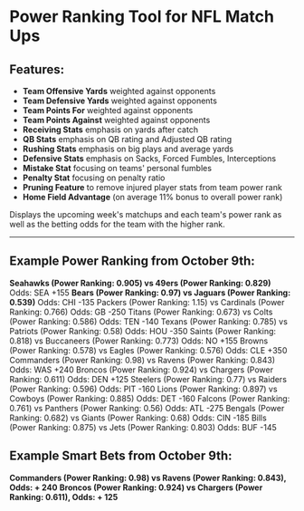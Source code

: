 # Power Ranking Tool for NFL Match Ups

## Features:
- **Team Offensive Yards** weighted against opponents
- **Team Defensive Yards** weighted against opponents
- **Team Points For** weighted against opponents
- **Team Points Against** weighted against opponents
- **Receiving Stats** emphasis on yards after catch
- **QB Stats** emphasis on QB rating and Adjusted QB rating
- **Rushing Stats** emphasis on big plays and average yards
- **Defensive Stats** emphasis on Sacks, Forced Fumbles, Interceptions
- **Mistake Stat** focusing on teams' personal fumbles
- **Penalty Stat** focusing on penalty ratio
- **Pruning Feature** to remove injured player stats from team power rank
- **Home Field Advantage** (on average 11% bonus to overall power rank)

Displays the upcoming week's matchups and each team's power rank as well as the betting odds for the team with the higher rank.

---

## Example Power Ranking from October 9th:

**Seahawks (Power Ranking: 0.905) vs 49ers (Power Ranking: 0.829)**
	Odds: SEA +155
**Bears (Power Ranking: 0.97) vs Jaguars (Power Ranking: 0.539)**
	Odds: CHI -135
Packers (Power Ranking: 1.15) vs Cardinals (Power Ranking: 0.766)
	Odds: GB -250
Titans (Power Ranking: 0.673) vs Colts (Power Ranking: 0.586)
	Odds: TEN -140
Texans (Power Ranking: 0.785) vs Patriots (Power Ranking: 0.58)
	Odds: HOU -350
Saints (Power Ranking: 0.818) vs Buccaneers (Power Ranking: 0.773)
	Odds: NO +155
Browns (Power Ranking: 0.578) vs Eagles (Power Ranking: 0.576)
	Odds: CLE +350
Commanders (Power Ranking: 0.98) vs Ravens (Power Ranking: 0.843)
	Odds: WAS +240
Broncos (Power Ranking: 0.924) vs Chargers (Power Ranking: 0.611)
	Odds: DEN +125
Steelers (Power Ranking: 0.77) vs Raiders (Power Ranking: 0.596)
	Odds: PIT -160
Lions (Power Ranking: 0.897) vs Cowboys (Power Ranking: 0.885)
	Odds: DET -160
Falcons (Power Ranking: 0.761) vs Panthers (Power Ranking: 0.56)
	Odds: ATL -275
Bengals (Power Ranking: 0.682) vs Giants (Power Ranking: 0.68)
	Odds: CIN -185
Bills (Power Ranking: 0.875) vs Jets (Power Ranking: 0.803)
	Odds: BUF -145


## Example Smart Bets from October 9th:

**Commanders (Power Ranking: 0.98)  vs Ravens (Power Ranking: 0.843), Odds: + 240**
**Broncos (Power Ranking: 0.924)  vs Chargers (Power Ranking: 0.611), Odds: + 125**
